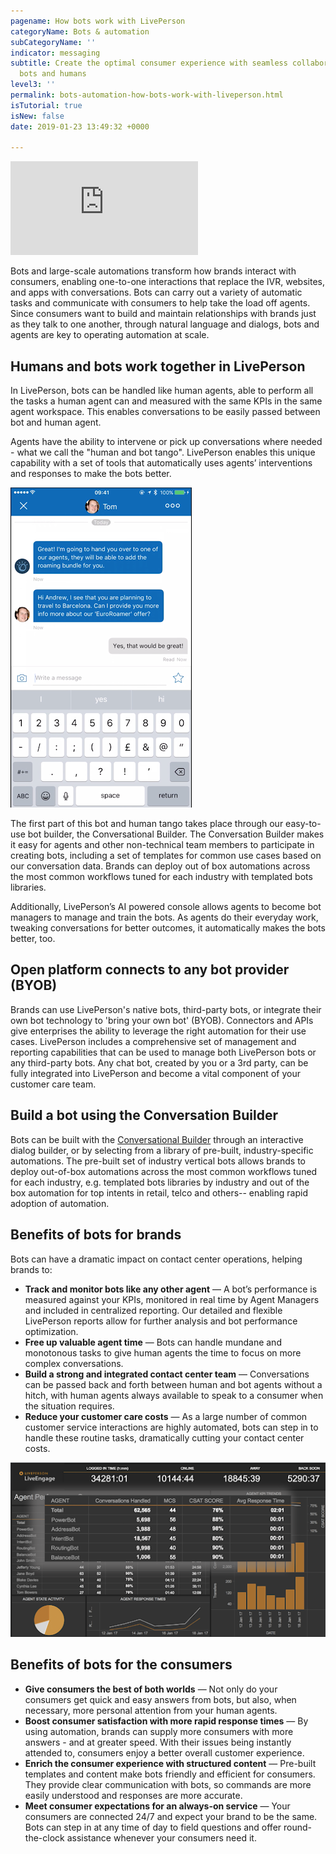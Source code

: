 ```yaml
---
pagename: How bots work with LivePerson
categoryName: Bots & automation
subCategoryName: ''
indicator: messaging
subtitle: Create the optimal consumer experience with seamless collaboration between
  bots and humans
level3: ''
permalink: bots-automation-how-bots-work-with-liveperson.html
isTutorial: true
isNew: false
date: 2019-01-23 13:49:32 +0000

---
```

<iframe src="https://player.vimeo.com/video/238904916" frameborder="0" webkitallowfullscreen mozallowfullscreen allowfullscreen></iframe>

Bots and large-scale automations transform how brands interact with consumers, enabling one-to-one interactions that replace the IVR, websites, and apps with conversations. Bots can carry out a variety of automatic tasks and communicate with consumers to help take the load off agents. Since consumers want to build and maintain relationships with brands just as they talk to one another, through natural language and dialogs, bots and agents are key to operating automation at scale.

## Humans and bots work together in LivePerson

In LivePerson, bots can be handled like human agents, able to perform all the tasks a human agent can and measured with the same KPIs in the same agent workspace. This enables conversations to be easily passed between bot and human agent.

Agents have the ability to intervene or pick up conversations where needed - what we call the "human and bot tango". LivePerson enables this unique capability with a set of tools that automatically uses agents’ interventions and responses to make the bots better.

![](/img/how-bots-work-tango-1.png)

The first part of this bot and human tango takes place through our easy-to-use bot builder, the Conversational Builder. The Conversation Builder makes it easy for agents and other non-technical team members to participate in creating bots, including a set of templates for common use cases based on our conversation data. Brands can deploy out of box automations across the most common workflows tuned for each industry with templated bots libraries.

Additionally, LivePerson’s AI powered console allows agents to become bot managers to manage and train the bots. As agents do their everyday work, tweaking conversations for better outcomes, it automatically makes the bots better, too.

## Open platform connects to any bot provider (BYOB)

Brands can use LivePerson's native bots, third-party bots, or integrate their own bot technology to 'bring your own bot' (BYOB). Connectors and APIs give enterprises the ability to leverage the right automation for their use cases. LivePerson includes a comprehensive set of management and reporting capabilities that can be used to manage both LivePerson bots or any third-party bots. Any chat bot, created by you or a 3rd party, can be fully integrated into LivePerson and become a vital component of your customer care team.

## Build a bot using the Conversation Builder

Bots can be built with the [Conversational Builder](TBD) through an interactive dialog builder, or by selecting from a library of pre-built, industry-specific automations. The pre-built set of industry vertical bots allows brands to deploy out-of-box automations across the most common workflows tuned for each industry, e.g. templated bots libraries by industry and out of the box automation for top intents in retail, telco and others-- enabling rapid adoption of automation.

## Benefits of bots for brands

Bots can have a dramatic impact on contact center operations, helping brands to:

* **Track and monitor bots like any other agent** — A bot’s performance is measured against your KPIs, monitored in real time by Agent Managers and included in centralized reporting. Our detailed and flexible LivePerson reports allow for further analysis and bot performance optimization.
* **Free up valuable agent time** — Bots can handle mundane and monotonous tasks to give human agents the time to focus on more complex conversations.
* **Build a strong and integrated contact center team** — Conversations can be passed back and forth between human and bot agents without a hitch, with human agents always available to speak to a consumer when the situation requires.
* **Reduce your customer care costs** — As a large number of common customer service interactions are highly automated, bots can step in to handle these routine tasks, dramatically cutting your contact center costs.

![](/img/how-bots-work-2.png)

## Benefits of bots for the consumers

* **Give consumers the best of both worlds** — Not only do your consumers get quick and easy answers from bots, but also, when necessary, more personal attention from your human agents.
* **Boost consumer satisfaction with more rapid response times** — By using automation, brands can supply more consumers with more answers - and at greater speed. With their issues being instantly attended to, consumers enjoy a better overall customer experience.
* **Enrich the consumer experience with structured content** — Pre-built templates and content make bots friendly and efficient for consumers. They provide clear communication with bots, so commands are more easily understood and responses are more accurate.
* **Meet consumer expectations for an always-on service** — Your consumers are connected 24/7 and expect your brand to be the same. Bots can step in at any time of day to field questions and offer round-the-clock assistance whenever your consumers need it.